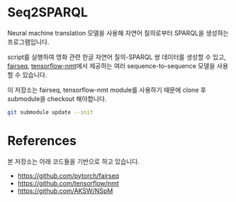 # Seq2SPARQL

Neural machine translation 모델을 사용해 자연어 질의로부터 SPARQL을 생성하는 프로그램입니다.

script를 실행하여 영화 관련 한글 자연어 질의-SPARQL 쌍 데이터를 생성할 수 있고,<br>
[fairseq](https://github.com/pytorch/fairseq), [tensorflow-nmt](https://github.com/tensorflow/nmt)에서 제공하는 여러 sequence-to-sequence 모델을 사용할 수 있습니다.

이 저장소는 fairseq, tensorflow-nmt module를 사용하기 때문에 clone 후 submodule을 checkout 해야합니다.


```bash
git submodule update --init
```

# References
본 저장소는 아래 코드들을 기반으로 하고 있습니다.

- https://github.com/pytorch/fairseq
- https://github.com/tensorflow/nmt
- https://github.com/AKSW/NSpM
